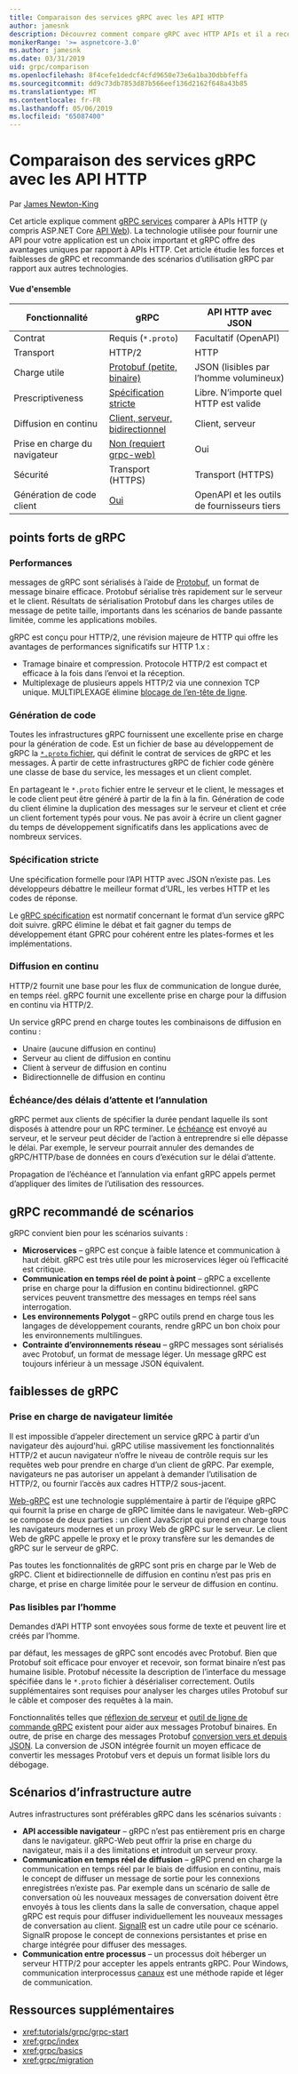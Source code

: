 ```yaml
---
title: Comparaison des services gRPC avec les API HTTP
author: jamesnk
description: Découvrez comment compare gRPC avec HTTP APIs et il a recommandons sont des scénarios.
monikerRange: '>= aspnetcore-3.0'
ms.author: jamesnk
ms.date: 03/31/2019
uid: grpc/comparison
ms.openlocfilehash: 8f4cefe1dedcf4cfd9650e73e6a1ba30dbbfeffa
ms.sourcegitcommit: dd9c73db7853d87b566eef136d2162f648a43b85
ms.translationtype: MT
ms.contentlocale: fr-FR
ms.lasthandoff: 05/06/2019
ms.locfileid: "65087400"
---
```

# <a name="comparing-grpc-services-with-http-apis"></a>Comparaison des services gRPC avec les API HTTP

Par [James Newton-King](https://twitter.com/jamesnk)

Cet article explique comment [gRPC services](https://grpc.io/docs/guides/) comparer à APIs HTTP (y compris ASP.NET Core [API Web](xref:web-api/index)). La technologie utilisée pour fournir une API pour votre application est un choix important et gRPC offre des avantages uniques par rapport à APIs HTTP. Cet article étudie les forces et faiblesses de gRPC et recommande des scénarios d’utilisation gRPC par rapport aux autres technologies.

#### <a name="overview"></a>Vue d'ensemble

|    Fonctionnalité             |    gRPC                                                 |    API HTTP avec JSON                       |
|------------------------|---------------------------------------------------------|----------------------------------------------|
|    Contrat            |    Requis (`*.proto`)                                 |    Facultatif (OpenAPI)                        |
|    Transport           |    HTTP/2                                               |    HTTP                                      |
|    Charge utile             |    [Protobuf (petite, binaire)](#performance)             |    JSON (lisibles par l’homme volumineux)              |
|    Prescriptiveness    |    [Spécification stricte](#strict-specification)        |    Libre. N’importe quel HTTP est valide                  |
|    Diffusion en continu           |    [Client, serveur, bidirectionnel](#streaming)         |    Client, serveur                            |
|    Prise en charge du navigateur     |    [Non (requiert grpc-web)](#limited-browser-support)   |    Oui                                       |
|    Sécurité            |    Transport (HTTPS)                                    |    Transport (HTTPS)                         |
|    Génération de code client     |    [Oui](#code-generation)                              |    OpenAPI et les outils de fournisseurs tiers             |

## <a name="grpc-strengths"></a>points forts de gRPC

### <a name="performance"></a>Performances

messages de gRPC sont sérialisés à l’aide de [Protobuf](https://developers.google.com/protocol-buffers/docs/overview), un format de message binaire efficace. Protobuf sérialise très rapidement sur le serveur et le client. Résultats de sérialisation Protobuf dans les charges utiles de message de petite taille, importants dans les scénarios de bande passante limitée, comme les applications mobiles.

gRPC est conçu pour HTTP/2, une révision majeure de HTTP qui offre les avantages de performances significatifs sur HTTP 1.x :

* Tramage binaire et compression. Protocole HTTP/2 est compact et efficace à la fois dans l’envoi et la réception.
* Multiplexage de plusieurs appels HTTP/2 via une connexion TCP unique. MULTIPLEXAGE élimine [blocage de l’en-tête de ligne](https://en.wikipedia.org/wiki/Head-of-line_blocking).

### <a name="code-generation"></a>Génération de code

Toutes les infrastructures gRPC fournissent une excellente prise en charge pour la génération de code. Est un fichier de base au développement de gRPC la [ `*.proto` fichier](https://developers.google.com/protocol-buffers/docs/proto3), qui définit le contrat de services de gRPC et les messages. À partir de cette infrastructures gRPC de fichier code génère une classe de base du service, les messages et un client complet.

En partageant le `*.proto` fichier entre le serveur et le client, le messages et le code client peut être généré à partir de la fin à la fin. Génération de code du client élimine la duplication des messages sur le serveur et client et crée un client fortement typés pour vous. Ne pas avoir à écrire un client gagner du temps de développement significatifs dans les applications avec de nombreux services.

### <a name="strict-specification"></a>Spécification stricte

Une spécification formelle pour l’API HTTP avec JSON n’existe pas. Les développeurs débattre le meilleur format d’URL, les verbes HTTP et les codes de réponse.

Le [gRPC spécification](https://github.com/grpc/grpc/blob/master/doc/PROTOCOL-HTTP2.md) est normatif concernant le format d’un service gRPC doit suivre. gRPC élimine le débat et fait gagner du temps de développement étant GPRC pour cohérent entre les plates-formes et les implémentations.

### <a name="streaming"></a>Diffusion en continu

HTTP/2 fournit une base pour les flux de communication de longue durée, en temps réel. gRPC fournit une excellente prise en charge pour la diffusion en continu via HTTP/2.

Un service gRPC prend en charge toutes les combinaisons de diffusion en continu :

* Unaire (aucune diffusion en continu)
* Serveur au client de diffusion en continu
* Client à serveur de diffusion en continu
* Bidirectionnelle de diffusion en continu

### <a name="deadlinetimeouts-and-cancellation"></a>Échéance/des délais d’attente et l’annulation

gRPC permet aux clients de spécifier la durée pendant laquelle ils sont disposés à attendre pour un RPC terminer. Le [échéance](https://grpc.io/blog/deadlines) est envoyé au serveur, et le serveur peut décider de l’action à entreprendre si elle dépasse le délai. Par exemple, le serveur pourrait annuler des demandes de gRPC/HTTP/base de données en cours d’exécution sur le délai d’attente.

Propagation de l’échéance et l’annulation via enfant gRPC appels permet d’appliquer des limites de l’utilisation des ressources.

## <a name="grpc-recommended-scenarios"></a>gRPC recommandé de scénarios

gRPC convient bien pour les scénarios suivants :

* **Microservices** &ndash; gRPC est conçue à faible latence et communication à haut débit. gRPC est très utile pour les microservices léger où l’efficacité est critique.
* **Communication en temps réel de point à point** &ndash; gRPC a excellente prise en charge pour la diffusion en continu bidirectionnel. gRPC services peuvent transmettre des messages en temps réel sans interrogation.
* **Les environnements Polygot** &ndash; gRPC outils prend en charge tous les langages de développement courants, rendre gRPC un bon choix pour les environnements multilingues.
* **Contrainte d’environnements réseau** &ndash; gRPC messages sont sérialisés avec Protobuf, un format de message léger. Un message gRPC est toujours inférieur à un message JSON équivalent.

## <a name="grpc-weaknesses"></a>faiblesses de gRPC

### <a name="limited-browser-support"></a>Prise en charge de navigateur limitée

Il est impossible d’appeler directement un service gRPC à partir d’un navigateur dès aujourd'hui. gRPC utilise massivement les fonctionnalités HTTP/2 et aucun navigateur n’offre le niveau de contrôle requis sur les requêtes web pour prendre en charge d’un client de gRPC. Par exemple, navigateurs ne pas autoriser un appelant à demander l’utilisation de HTTP/2, ou fournir l’accès aux cadres HTTP/2 sous-jacent.

[Web-gRPC](https://grpc.io/docs/tutorials/basic/web.html) est une technologie supplémentaire à partir de l’équipe gRPC qui fournit la prise en charge de gRPC limitée dans le navigateur. Web-gRPC se compose de deux parties : un client JavaScript qui prend en charge tous les navigateurs modernes et un proxy Web de gRPC sur le serveur. Le client Web de gRPC appelle le proxy et le proxy transfère sur les demandes de gRPC sur le serveur de gRPC.

Pas toutes les fonctionnalités de gRPC sont pris en charge par le Web de gRPC. Client et bidirectionnelle de diffusion en continu n’est pas pris en charge, et prise en charge limitée pour le serveur de diffusion en continu.

### <a name="not-human-readable"></a>Pas lisibles par l’homme

Demandes d’API HTTP sont envoyées sous forme de texte et peuvent lire et créés par l’homme.

par défaut, les messages de gRPC sont encodés avec Protobuf. Bien que Protobuf soit efficace pour envoyer et recevoir, son format binaire n’est pas humaine lisible. Protobuf nécessite la description de l’interface du message spécifiée dans le `*.proto` fichier à désérialiser correctement. Outils supplémentaires sont requises pour analyser les charges utiles Protobuf sur le câble et composer des requêtes à la main.

Fonctionnalités telles que [réflexion de serveur](https://github.com/grpc/grpc/blob/master/doc/server-reflection.md) et [outil de ligne de commande gRPC](https://github.com/grpc/grpc/blob/master/doc/command_line_tool.md) existent pour aider aux messages Protobuf binaires. En outre, de prise en charge des messages Protobuf [conversion vers et depuis JSON](https://developers.google.com/protocol-buffers/docs/proto3#json). La conversion de JSON intégrée fournit un moyen efficace de convertir les messages Protobuf vers et depuis un format lisible lors du débogage.

## <a name="alternative-framework-scenarios"></a>Scénarios d’infrastructure autre

Autres infrastructures sont préférables gRPC dans les scénarios suivants :

* **API accessible navigateur** &ndash; gRPC n’est pas entièrement pris en charge dans le navigateur. gRPC-Web peut offrir la prise en charge du navigateur, mais il a des limitations et introduit un serveur proxy.
* **Communication en temps réel de diffusion** &ndash; gRPC prend en charge la communication en temps réel par le biais de diffusion en continu, mais le concept de diffuser un message de sortie pour les connexions enregistrées n’existe pas. Par exemple dans un scénario de salle de conversation où les nouveaux messages de conversation doivent être envoyés à tous les clients dans la salle de conversation, chaque appel gRPC est requis pour diffuser individuellement les nouveaux messages de conversation au client. [SignalR](xref:signalr/introduction) est un cadre utile pour ce scénario. SignalR propose le concept de connexions persistantes et prise en charge intégrée pour diffuser des messages.
* **Communication entre processus** &ndash; un processus doit héberger un serveur HTTP/2 pour accepter les appels entrants gRPC. Pour Windows, communication interprocessus [canaux](/dotnet/standard/io/pipe-operations) est une méthode rapide et léger de communication.

## <a name="additional-resources"></a>Ressources supplémentaires

* <xref:tutorials/grpc/grpc-start>
* <xref:grpc/index>
* <xref:grpc/basics>
* <xref:grpc/migration>
